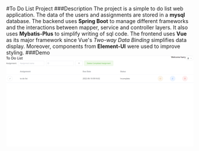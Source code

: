 #To Do List Project
###Description
The project is a simple to do list web application. The data of the users and assignments are stored in a **mysql** database. The backend uses **Spring Boot** to manage different frameworks and the interactions between mapper, service and controller layers. It also uses **Mybatis-Plus** to simplify writing of sql code. The frontend uses **Vue** as its major framework since Vue's *Two-way Data Binding* simplifies data display. Moreover, components from **Element-UI** were used to improve styling. 
###Demo
![](assets/to_do_list.png)